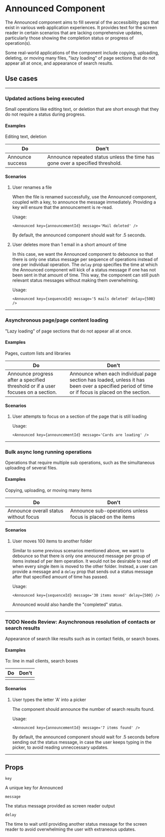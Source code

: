 # Announced Component

The Announced component aims to fill several of the accessibility gaps that exist in various web application experiences. It provides text for the screen reader in certain scenarios that are lacking comprehensive updates, particularly those showing the completion status or progress of operation(s).

Some real-world applications of the component include copying, uploading, deleting, or moving many files, "lazy loading" of page sections that do not appear all at once, and appearance of search results.

## Use cases

***
### Updated actions being executed
Small operations like editing text, or deletion that are short enough that they do not require a status during progress.

#### Examples
Editing text, deletion

| Do                | Don't             |
| ----------------- | ----------------- |
| Announce success  | Announce repeated status unless the time has gone over a specified threshold. |

#### Scenarios
1. User renames a file

    When the file is renamed successfully, use the Announced component, coupled with a key, to announce the message immediately. Providing a key will ensure that the announcement is re-read.

    Usage:
    ```
    <Announced key={announcementId} message='Mail deleted' />
    ```

    By default, the announced component should wait for .5 seconds.

2. User deletes more than 1 email in a short amount of time

    In this case, we want the Announced component to debounce so that there is only one status message per sequence of operations instead of one per individual operation. The `delay` prop specifies the time at which the Announced component will kick of a status message if one has not been sent in that amount of time. This way, the component can still push relevant status messages without making them overwhelming.

    Usage:
    ```
    <Announced key={sequenceId} message='5 mails deleted' delay={500} />
    ```

***
### Asynchronous page/page content loading
"Lazy loading" of page sections that do not appear all at once.

#### Examples
Pages, custom lists and libraries

| Do                | Don't             |
| ----------------- | ----------------- |
| Announce progress after a specified threshold or if a user focuses on a section.  | Announce when each individual page section has loaded, unless it has been over a specified period of time or if focus is placed on the section.  |

#### Scenarios
1. User attempts to focus on a section of the page that is still loading

    Usage:
    ```
    <Announced key={announcementId} message='Cards are loading' />
    ```

***
### Bulk async long running operations
Operations that require multiple sub operations, such as the simultaneous uploading of several files.

#### Examples
Copying, uploading, or moving many items

| Do                | Don't             |
| ----------------- | ----------------- |
| Announce overall status without focus  | Announce sub-operations unless focus is placed on the items  |

#### Scenarios
1. User moves 100 items to another folder

    Similar to some previous scenarios mentioned above, we want to debounce so that there is only one annouced message per group of items instead of per item operation. It would not be desirable to read off when every single item is moved to the other folder. Instead, a user can provide a message and a `delay` prop that sends out a status message after that specified amount of time has passed.

    Usage:
    ```
    <Announced key={sequenceId} message='30 items moved' delay={500} />
    ```

    Announced would also handle the "completed" status.

***
### **TODO Needs Review**: Asynchronous resolution of contacts or search results
Appearance of search like results such as in contact fields, or search boxes.

#### Examples
To: line in mail clients, search boxes

| Do                | Don't             |
| ----------------- | ----------------- |
|                   |                   |

#### Scenarios
1. User types the letter 'A' into a picker

    The component should announce the number of search results found.

    Usage:
    ```
    <Announced key={announcementId} message='7 items found' />
    ```

    By default, the announced component should wait for .5 seconds before sending out the status message, in case the user keeps typing in the picker, to avoid reading unneccessary updates.

***
## Props

`key`

A unique key for Announced

`message`

The status message provided as screen reader output

`delay`

The time to wait until providing another status message for the screen reader to avoid overwhelming the user with extraneous updates.
